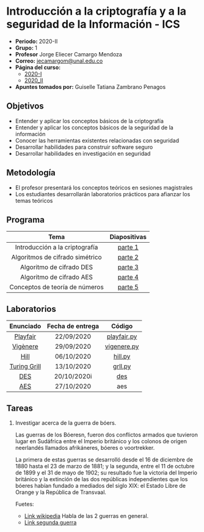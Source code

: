 # Introducción a la criptografía y a la seguridad de la Información - ICS

* **Periodo:** 2020-II
* **Grupo:** 1
* **Profesor** 	Jorge Eliecer Camargo Mendoza
* **Correo:** jecamargom@unal.edu.co
* **Página del curso:**
  * [2020-I](https://sites.google.com/site/cryptounal20201/)
  * [2020_II](https://sites.google.com/site/cryptounal20202/)
* **Apuntes tomados por:** Guiselle Tatiana Zambrano Penagos

## Objetivos

- Entender y aplicar los conceptos básicos de la criptografía
- Entender y aplicar los conceptos básicos de la seguridad de la información
- Conocer las herramientas existentes relacionadas con seguridad
- Desarrollar habilidades para construir software seguro
- Desarrollar habilidades en investigación en seguridad

## Metodología

- El profesor presentará los conceptos teóricos en sesiones magistrales
- Los estudiantes desarrollarán laboratorios prácticos para afianzar los temas
  teóricos



## Programa

|	Tema  |	Diapositivas	|
|	:---:	|	:---:	|
| Introducción a la criptografía	|	[parte 1](https://github.com/gtzambranop/UN_2020_2/tree/develop/ICS/documents/part_1.pdf)	|
|	Algoritmos de cifrado simétrico	|	[parte 2](https://github.com/gtzambranop/UN_2020_2/tree/develop/ICS/documents/part_2.pdf)	|
|Algoritmo de cifrado DES	|	[parte 3](https://github.com/gtzambranop/UN_2020_2/tree/develop/ICS/documents/part_3.pdf)	|
|	Algoritmo de cifrado AES	|	[parte 4](https://github.com/gtzambranop/UN_2020_2/tree/develop/ICS/documents/part_4.pdf)	|
|	Conceptos de teoría de números	|	[parte 5](https://github.com/gtzambranop/UN_2020_2/tree/develop/ICS/documents/part_5.pdf)	|

## Laboratorios

| Enunciado	|	Fecha de entrega	|	Código	|
|	:---:	|	:---:	|	:---:	|
| [Playfair](codes/playfair/playfair_statement.md)	|	22/09/2020	|	[playfair.py](https://github.com/gtzambranop/UN_2020_2/tree/develop/ICS/codes/playfair/playfair.py)	|
| [Vigènere](codes/vigenere/vigenere_statement.md)	|	29/09/2020	|	[vigenere.py](https://github.com/gtzambranop/UN_2020_2/tree/develop/ICS/codes/vigenere/vigenere.py)	|
| [Hill](/codes/hill/hill_statement.md)	|	06/10/2020	|	[hill.py](https://github.com/gtzambranop/UN_2020_2/tree/develop/ICS/codes/hill/hill.py)	|
| [Turing Grill](codes/grill/grill_statement.md)	|	13/10/2020	|	[grll.py](https://github.com/gtzambranop/UN_2020_2/tree/develop/ICS/codes/grill/grill.py) |
| [DES](codes/des/des_statement.md)	| 20/10/2020i	|	[des](https://github.com/gtzambranop/UN_2020_2/tree/develop/ICS/codes/des/des.py)	|
| [AES](codes/des/des_statement.md)	| 27/10/2020	| aes	|



## Tareas

1. Investigar acerca de la guerra de bóers.

	Las guerras de los Bóeresn, fueron dos conflictos armados que tuvieron lugar en
	Sudáfrica entre el Imperio británico y los colonos de origen neerlandés
	llamados afrikáneres, bóeres o voortrekker.

	La primera de estas guerras se desarrolló desde el 16 de diciembre de 1880
	hasta el 23 de marzo de 1881; y la segunda, entre el 11 de octubre de 1899 y el
	31 de mayo de 1902; su resultado fue la victoria del Imperio británico y la
	extinción de las dos repúblicas independientes que los bóeres habían fundado a
	mediados del siglo XIX: el Estado Libre de Orange y la República de Transvaal.

	Fuetes:
	- [Link wikipedia](https://es.wikipedia.org/wiki/Guerras_de_los_B%C3%B3eres)
		Habla de las 2 guerras en general.
	- [Link segunda guerra](https://es.qwe.wiki/wiki/Second_Boer_War)